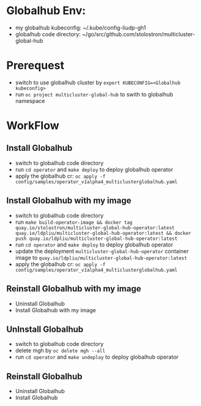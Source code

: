 # Globalhub Env:
- my globalhub kubeconfig: ~/.kube/config-liudp-gh1
- globalhub code directory: ~/go/src/github.com/stolostron/multicluster-global-hub

# Prerequest
- switch to use globalhub cluster by `export KUBECONFIG=<Globalhub kubeconfig>`
- run `oc project multicluster-global-hub` to swith to globalhub namespace

# WorkFlow
## Install Globalhub
- switch to globalhub code directory
- run `cd operator` and  `make deploy` to deploy globalhub operator
- apply the globalhub cr: `oc apply -f config/samples/operator_v1alpha4_multiclusterglobalhub.yaml`

## Install Globalhub with my image
- switch to globalhub code directory
- run `make build-operator-image && docker tag quay.io/stolostron/multicluster-global-hub-operator:latest quay.io/ldpliu/multicluster-global-hub-operator:latest && docker push quay.io/ldpliu/multicluster-global-hub-operator:latest`
- run `cd operator` and  `make deploy` to deploy globalhub operator
- update the deployment `multicluster-global-hub-operator` container image to `quay.io/ldpliu/multicluster-global-hub-operator:latest`
- apply the globalhub cr: `oc apply -f config/samples/operator_v1alpha4_multiclusterglobalhub.yaml`

## Reinstall Globalhub with my image
- Uninstall Globalhub 
- Install Globalhub with my image

## UnInstall Globalhub
- switch to globalhub code directory
- delete mgh by `oc delete mgh --all`
- run `cd operator` and  `make undeploy` to deploy globalhub operator

## Reinstall Globalhub
- Uninstall Globalhub 
- Install Globalhub
